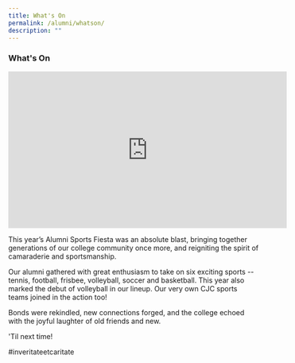 ```yaml
---
title: What's On
permalink: /alumni/whatson/
description: ""
---
```

### **What's On**

<iframe allowfullscreen="" allow="accelerometer; autoplay; clipboard-write; encrypted-media; gyroscope; picture-in-picture; web-share" frameborder="0" title="YouTube video player" src="https://www.youtube.com/embed/wRZg6G2UIxY?si=8WcV3WRQ1CJz8BBK" height="315" width="560"></iframe>

This year’s Alumni Sports Fiesta was an absolute blast, bringing together generations of our college community once more, and reigniting the spirit of camaraderie and sportsmanship.

Our alumni gathered with great enthusiasm to take on six exciting sports -- tennis, football, frisbee, volleyball, soccer and basketball. This year also marked the debut of volleyball in our lineup. Our very own CJC sports teams joined in the action too! 

Bonds were rekindled, new connections forged, and the college echoed with the joyful laughter of old friends and new.

'Til next time!

#inveritateetcaritate